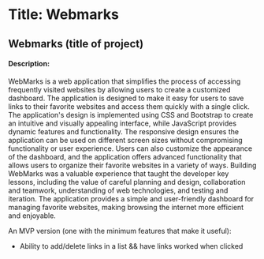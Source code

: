 # Title: Webmarks

## Webmarks (title of project)

#### Description:   
WebMarks is a web application that simplifies the process of accessing frequently visited websites by allowing users to create a customized dashboard. The application is designed to make it easy for users to save links to their favorite websites and access them quickly with a single click. The application's design is implemented using CSS and Bootstrap to create an intuitive and visually appealing interface, while JavaScript provides dynamic features and functionality. The responsive design ensures the application can be used on different screen sizes without compromising functionality or user experience. Users can also customize the appearance of the dashboard, and the application offers advanced functionality that allows users to organize their favorite websites in a variety of ways. Building WebMarks was a valuable experience that taught the developer key lessons, including the value of careful planning and design, collaboration and teamwork, understanding of web technologies, and testing and iteration. The application provides a simple and user-friendly dashboard for managing favorite websites, making browsing the internet more efficient and enjoyable.

An MVP version (one with the minimum features that make it useful): 

- Ability to add/delete links in a list && have links worked when clicked
